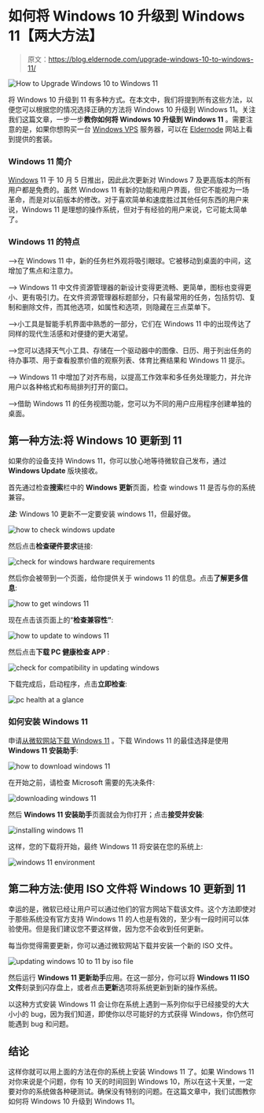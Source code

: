 # 如何将 Windows 10 升级到 Windows 11【两大方法】

> 原文：<https://blog.eldernode.com/upgrade-windows-10-to-windows-11/>

![How to Upgrade Windows 10 to Windows 11](img/4bf74e2de26c69d78beecd65dd49ac75.png)

将 Windows 10 升级到 11 有多种方式。在本文中，我们将提到所有这些方法，以便您可以根据您的情况选择正确的方法将 Windows 10 升级到 Windows 11。关注我们这篇文章，一步一步**教你如何将 Windows 10 升级到 Windows 11** 。需要注意的是，如果你想购买一台 [Windows VPS](https://eldernode.com/windows-vps/) 服务器，可以在 [Eldernode](https://eldernode.com/) 网站上看到提供的套装。

### **Windows 11 简介**

[Windows](https://blog.eldernode.com/tag/windows/) 11 于 10 月 5 日推出，因此此次更新对 Windows 7 及更高版本的所有用户都是免费的。虽然 Windows 11 有新的功能和用户界面，但它不能视为一场革命，而是对以前版本的修改。对于喜欢简单和速度胜过其他任何东西的用户来说，Windows 11 是理想的操作系统，但对于有经验的用户来说，它可能太简单了。

### **Windows 11 的特点**

–>在 Windows 11 中，新的任务栏外观将吸引眼球。它被移动到桌面的中间，这增加了焦点和注意力。

–> Windows 11 中文件资源管理器的新设计变得更流畅、更简单，图标也变得更小、更有吸引力。在文件资源管理器标题部分，只有最常用的任务，包括剪切、复制和删除文件，而其他选项，如属性和选项，则隐藏在三点菜单下。

–>小工具是智能手机界面中熟悉的一部分，它们在 Windows 11 中的出现传达了同样的现代生活感和对便捷的更大渴望。

–>您可以选择天气小工具、存储在一个驱动器中的图像、日历、用于列出任务的待办事项、用于查看股票价值的观察列表、体育比赛结果和 Windows 11 提示。

–> Windows 11 中增加了对齐布局，以提高工作效率和多任务处理能力，并允许用户以各种格式和布局排列打开的窗口。

–>借助 Windows 11 的任务视图功能，您可以为不同的用户应用程序创建单独的桌面。

## **第一种方法:将 Windows 10 更新到 11**

如果你的设备支持 Windows 11，你可以放心地等待微软自己发布，通过 **Windows Update** 版块接收。

首先通过检查**搜索**栏中的 **Windows 更新**页面，检查 windows 11 是否与你的系统兼容。

***注:*** Windows 10 更新不一定要安装 windows 11，但最好做。

![how to check windows update](img/6f71ed921ca699e1174e648b022edeb7.png)

然后点击**检查硬件要求**链接:

![check for windows hardware requirements](img/bbdaac52decb10f9617ee172f5fdfc13.png)

然后你会被带到一个页面，给你提供关于 windows 11 的信息。点击**了解更多信息**:

![how to get windows 11](img/f318d1122aa0e04a9780b96e3e4f2ebd.png)

现在点击该页面上的“**检查兼容性”**:

![how to update to windows 11](img/032cdd0458b1a6b44fd7e68357bebf8c.png)

然后点击**下载 PC 健康检查 APP** :

![check for compatibility in updating windows](img/7c3514e9b50aa1daf8e32df616892dcd.png)

下载完成后，启动程序，点击**立即检查**:

![pc health at a glance](img/c32477c765aa516ab3a2ffe41ed10875.png)

### **如何安装 Windows 11**

申请[从微软网站下载 Windows 11](https://www.microsoft.com/en-gb/software-download/windows11) 。下载 Windows 11 的最佳选择是使用 **Windows 11 安装助手**:

![how to download windows 11](img/92a825ac272ca9131c5d04213b269e92.png)

在开始之前，请检查 Microsoft 需要的先决条件:

![downloading windows 11](img/1cc20dd2f23b682486622f4079ea9453.png)

然后 **Windows 11 安装助手**页面就会为你打开；点击**接受并安装**:

![ installing windows 11](img/084cc8b0283221deede72a6e8963150c.png)

这样，您的下载将开始，最终 Windows 11 将安装在您的系统上:

![windows 11 environment](img/67e4b2180847698b19c9f9bf0509405c.png)

## **第二种方法:使用 ISO 文件**将 Windows 10 更新到 11

幸运的是，微软已经让用户可以通过他们的官方网站下载该文件。这个方法即使对于那些系统没有官方支持 Windows 11 的人也是有效的，至少有一段时间可以体验使用。但是我们建议您不要这样做，因为您不会收到任何更新。

每当你觉得需要更新，你可以通过微软网站下载并安装一个新的 ISO 文件。

![updating windows 10 to 11 by iso file](img/462ce271940b60b60ed73854cedbd3af.png)

然后运行 **Windows 11 更新助手**应用。在这一部分，你可以将 **Windows 11 ISO 文件**刻录到闪存盘上，或者点击**更新**选项将系统更新到新的操作系统。

以这种方式安装 Windows 11 会让你在系统上遇到一系列你似乎已经接受的大大小小的 bug，因为我们知道，即使你以尽可能好的方式获得 Windows，你仍然可能遇到 bug 和问题。

## 结论

这样你就可以用上面的方法在你的系统上安装 Windows 11 了。如果 Windows 11 对你来说是个问题，你有 10 天的时间回到 Windows 10，所以在这十天里，一定要对你的系统做各种硬测试。确保没有特别的问题。在这篇文章中，我们试图教你如何将 Windows 10 升级到 Windows 11。